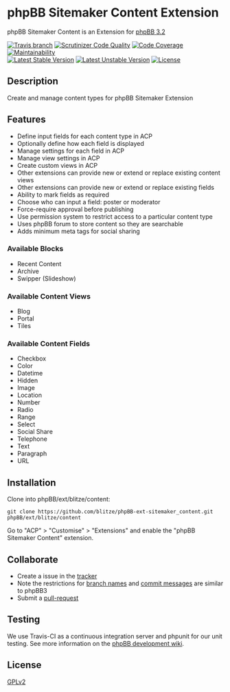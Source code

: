 # phpBB Sitemaker Content Extension

phpBB Sitemaker Content is an Extension for [phpBB 3.2](https://www.phpbb.com/)

[![Travis branch](https://img.shields.io/travis/blitze/phpBB-ext-sitemaker_content/develop.svg?style=flat)](https://travis-ci.org/blitze/phpBB-ext-sitemaker_content)
[![Scrutinizer Code Quality](https://img.shields.io/scrutinizer/g/blitze/phpBB-ext-sitemaker_content/develop.svg?style=flat)](https://scrutinizer-ci.com/g/blitze/phpBB-ext-sitemaker_content/?branch=develop)
[![Code Coverage](https://img.shields.io/scrutinizer/coverage/g/blitze/phpBB-ext-sitemaker_content/develop.svg?style=flat)](https://scrutinizer-ci.com/g/blitze/phpBB-ext-sitemaker_content/?branch=develop)
[![Maintainability](https://api.codeclimate.com/v1/badges/a9a8d4b2441ad10c9aad/maintainability)](https://codeclimate.com/github/blitze/phpBB-ext-sitemaker_content/maintainability)  
[![Latest Stable Version](https://poser.pugx.org/blitze/content/v/stable?format=flat)](https://www.phpbb.com/customise/db/extension/sitemaker_content/)
[![Latest Unstable Version](https://poser.pugx.org/blitze/content/v/unstable?format=flat)](https://packagist.org/packages/blitze/content)
[![License](https://poser.pugx.org/blitze/content/license?format=flat)](https://packagist.org/packages/blitze/content)

## Description

Create and manage content types for phpBB Sitemaker Extension

## Features

* Define input fields for each content type in ACP
* Optionally define how each field is displayed
* Manage settings for each field in ACP
* Manage view settings in ACP
* Create custom views in ACP
* Other extensions can provide new or extend or replace existing content views
* Other extensions can provide new or extend or replace existing fields
* Ability to mark fields as required
* Choose who can input a field: poster or moderator
* Force-require approval before publishing
* Use permission system to restrict access to a particular content type
* Uses phpBB forum to store content so they are searchable
* Adds minimum meta tags for social sharing

### Available Blocks
* Recent Content
* Archive
* Swipper (Slideshow)

### Available Content Views
* Blog
* Portal
* Tiles

### Available Content Fields
* Checkbox
* Color
* Datetime
* Hidden
* Image
* Location
* Number
* Radio
* Range
* Select
* Social Share
* Telephone
* Text
* Paragraph
* URL

## Installation

Clone into phpBB/ext/blitze/content:

    git clone https://github.com/blitze/phpBB-ext-sitemaker_content.git phpBB/ext/blitze/content

Go to "ACP" > "Customise" > "Extensions" and enable the "phpBB Sitemaker Content" extension.

## Collaborate

* Create a issue in the [tracker](https://github.com/blitze/phpBB-ext-sitemaker_content/issues)
* Note the restrictions for [branch names](https://wiki.phpbb.com/Git#Branch_Names) and [commit messages](https://wiki.phpbb.com/Git#Commit_Messages) are similar to phpBB3
* Submit a [pull-request](https://github.com/blitze/phpBB-ext-sitemaker_content/pulls)

## Testing

We use Travis-CI as a continuous integration server and phpunit for our unit testing. See more information on the [phpBB development wiki](https://wiki.phpbb.com/Unit_Tests).

## License

[GPLv2](license.txt)